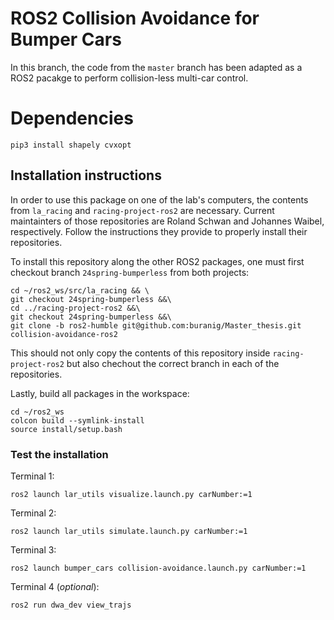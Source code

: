 
# ROS2 Collision Avoidance for Bumper Cars

In this branch, the code from the ```master``` branch has been adapted as a ROS2 pacakge to perform collision-less multi-car control.

# Dependencies

```
pip3 install shapely cvxopt
```

## Installation instructions

In order to use this package on one of the lab's computers, the contents from ```la_racing``` and ```racing-project-ros2``` are necessary. Current maintainters of those repositories are Roland Schwan and Johannes Waibel, respectively. Follow the instructions they provide to properly install their repositories.

To install this repository along the other ROS2 packages, one must first checkout branch ```24spring-bumperless``` from both projects:

```
cd ~/ros2_ws/src/la_racing && \
git checkout 24spring-bumperless &&\
cd ../racing-project-ros2 &&\
git checkout 24spring-bumperless &&\
git clone -b ros2-humble git@github.com:buranig/Master_thesis.git collision-avoidance-ros2
```

This should not only copy the contents of this repository inside ```racing-project-ros2``` but also chechout the correct branch in each of the repositories.

Lastly, build all packages in the workspace:

```
cd ~/ros2_ws
colcon build --symlink-install
source install/setup.bash
```

### Test the installation

Terminal 1:
```
ros2 launch lar_utils visualize.launch.py carNumber:=1
```

Terminal 2:
```
ros2 launch lar_utils simulate.launch.py carNumber:=1
```

Terminal 3:
```
ros2 launch bumper_cars collision-avoidance.launch.py carNumber:=1
```

Terminal 4 (_optional_):
```
ros2 run dwa_dev view_trajs
```

